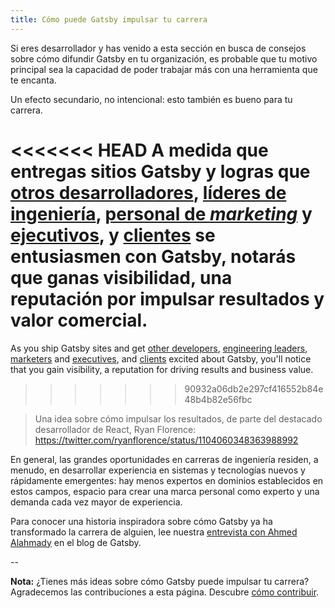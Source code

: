 ```yaml
---
title: Cómo puede Gatsby impulsar tu carrera
---
```


Si eres desarrollador y has venido a esta sección en busca de consejos sobre cómo difundir Gatsby en tu organización, es probable que tu motivo principal sea la capacidad de poder trabajar más con una herramienta que te encanta.

Un efecto secundario, no intencional: esto también es bueno para tu carrera.

<<<<<<< HEAD
A medida que entregas sitios Gatsby y logras que [otros desarrolladores](/docs/winning-over-developers), [líderes de ingeniería](/docs/winning-over-engineering-leaders), [personal de _marketing_](/docs/winning-over-marketers) y [ejecutivos](/docs/winning-over-executives), y [clientes](/docs/winning-over-executives) se entusiasmen con Gatsby, notarás que ganas visibilidad, una reputación por impulsar resultados y valor comercial.
=======
As you ship Gatsby sites and get [other developers](/docs/winning-over-developers), [engineering leaders](/docs/winning-over-engineering-leaders), [marketers](/docs/winning-over-marketers) and [executives](/docs/winning-over-executives), and [clients](/docs/winning-over-clients) excited about Gatsby, you'll notice that you gain visibility, a reputation for driving results and business value.
>>>>>>> 90932a06db2e297cf416552b84e48b4b82e56fbc

> Una idea sobre cómo impulsar los resultados, de parte del destacado desarrollador de React, Ryan Florence: https://twitter.com/ryanflorence/status/1104060348363988992

En general, las grandes oportunidades en carreras de ingeniería residen, a menudo, en desarrollar experiencia en sistemas y tecnologías nuevos y rápidamente emergentes: hay menos expertos en dominios establecidos en estos campos, espacio para crear una marca personal como experto y una demanda cada vez mayor de experiencia.

Para conocer una historia inspiradora sobre cómo Gatsby ya ha transformado la carrera de alguien, lee nuestra [entrevista con Ahmed Alahmady](/blog/2019-05-03-how-gatsby-helped-jump-start-my-engineering-career/) en el blog de Gatsby.

--

**Nota:** ¿Tienes más ideas sobre cómo Gatsby puede impulsar tu carrera? Agradecemos las contribuciones a esta página. Descubre [cómo contribuir](/contributing/docs-contributions/).

